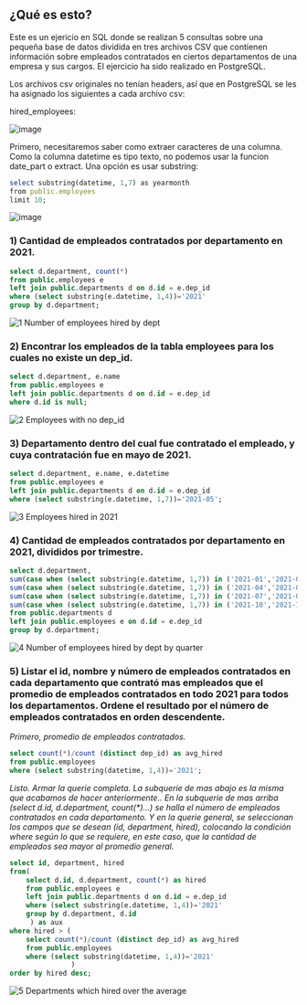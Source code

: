 ## ¿Qué es esto?

Este es un ejericio en SQL donde se realizan 5 consultas sobre una pequeña base de datos dividida en tres archivos CSV que contienen información sobre empleados contratados en ciertos
departamentos de una empresa y sus cargos. El ejercicio ha sido realizado en PostgreSQL. 

Los archivos csv originales no tenían headers, así que en PostgreSQL se les ha asignado los siguientes a cada archivo csv:

hired_employees:

![image](https://github.com/ivanjdevs/SQL-Exercises/assets/68659886/b52dbe5e-3935-4240-85d7-b3c1857f3846)





Primero, necesitaremos saber como extraer caracteres de una columna. Como la columna datetime es tipo texto, no podemos usar la funcion date_part o extract. Una opción es usar substring:

```ruby
select substring(datetime, 1,7) as yearmonth
from public.employees
limit 10;
```

![image](https://github.com/ivanjdevs/SQL-Exercises/assets/68659886/2f86358d-ace0-411a-ab57-6c6ec6ebbeff)


### 1) Cantidad de empleados contratados por departamento en 2021.

```sql
select d.department, count(*)
from public.employees e
left join public.departments d on d.id = e.dep_id
where (select substring(e.datetime, 1,4))='2021'
group by d.department;
```

![1  Number of employees hired by dept](https://github.com/ivanjdevs/SQL-Exercises/assets/68659886/ba64ac0b-4648-4324-b0da-8f63ed152e1e)


### 2) Encontrar los empleados de la tabla employees para los cuales no existe un dep_id.

```sql
select d.department, e.name
from public.employees e
left join public.departments d on d.id = e.dep_id
where d.id is null;
```

![2  Employees with no dep_id](https://github.com/ivanjdevs/SQL-Exercises/assets/68659886/028dcc3c-5ccb-4ae8-ac0d-cff8bedc83d7)


### 3) Departamento dentro del cual fue contratado el empleado, y cuya contratación fue en mayo de 2021.

```sql
select d.department, e.name, e.datetime
from public.employees e
left join public.departments d on d.id = e.dep_id
where (select substring(e.datetime, 1,7))='2021-05';
```

![3  Employees hired in 2021](https://github.com/ivanjdevs/SQL-Exercises/assets/68659886/afdf70d4-f9e5-49b2-90fc-075748a98e7c)



### 4) Cantidad de empleados contratados por departamento en 2021, divididos por trimestre.

```sql
select d.department,
sum(case when (select substring(e.datetime, 1,7)) in ('2021-01','2021-02','2021-03') then 1 else 0 end ) as Trimestre1,
sum(case when (select substring(e.datetime, 1,7)) in ('2021-04','2021-05','2021-06') then 1 else 0 end ) as Trimestre2,
sum(case when (select substring(e.datetime, 1,7)) in ('2021-07','2021-08','2021-09') then 1 else 0 end ) as Trimestre3,
sum(case when (select substring(e.datetime, 1,7)) in ('2021-10','2021-11','2021-12') then 1 else 0 end ) as Trimestre4
from public.departments d
left join public.employees e on d.id = e.dep_id
group by d.department;
```

![4  Number of employees hired by dept by quarter](https://github.com/ivanjdevs/SQL-Exercises/assets/68659886/a2ea08db-5943-46f3-82d3-7550b7a806c5)


<h3> 5) Listar el id, nombre y número de empleados contratados en cada departamento que contrató mas empleados que el promedio
de empleados contratados en todo 2021 para todos los departamentos. Ordene el resultado por el número de empleados contratados
en orden descendente.  </h3>

_Primero, promedio de empleados contratados._

```sql
select count(*)/count (distinct dep_id) as avg_hired
from public.employees
where (select substring(datetime, 1,4))='2021';
```

_Listo. Armar la querie completa. La subquerie de mas abajo es la misma que acabamos de hacer anteriormente..
En la subquerie de mas arriba (select d.id, d.department, count(*)...) se halla el número de empleados contratados en cada
departamento. Y en la querie general, se seleccionan los campos que se desean (id, department, hired), colocando 
la condición where según lo que se requiere, en este caso, que la cantidad de empleados sea mayor al promedio general._


```sql
select id, department, hired
from(
	select d.id, d.department, count(*) as hired
	from public.employees e
	left join public.departments d on d.id = e.dep_id
	where (select substring(e.datetime, 1,4))='2021'
	group by d.department, d.id
	 ) as aux
where hired > (
	select count(*)/count (distinct dep_id) as avg_hired
	from public.employees
	where (select substring(datetime, 1,4))='2021'
	           )
order by hired desc;
```

![5  Departments which hired over the average](https://github.com/ivanjdevs/SQL-Exercises/assets/68659886/4a6638c3-5d83-45da-8b60-af12fdf3e126)
